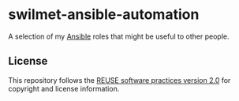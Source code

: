 swilmet-ansible-automation
==========================

A selection of my [Ansible](https://www.ansible.com/) roles that might be
useful to other people.

License
-------

This repository follows the
[REUSE software practices version 2.0](https://reuse.software/practices/2.0/)
for copyright and license information.
